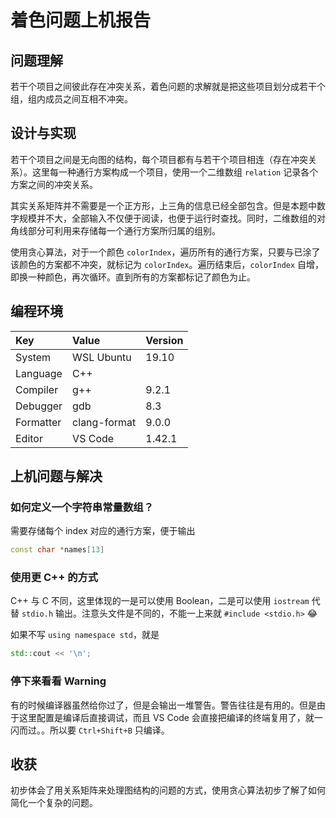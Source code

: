 # 着色问题上机报告

## 问题理解

若干个项目之间彼此存在冲突关系，着色问题的求解就是把这些项目划分成若干个组，组内成员之间互相不冲突。

## 设计与实现

若干个项目之间是无向图的结构，每个项目都有与若干个项目相连（存在冲突关系）。这里每一种通行方案构成一个项目，使用一个二维数组 `relation` 记录各个方案之间的冲突关系。

其实关系矩阵并不需要是一个正方形，上三角的信息已经全部包含。但是本题中数字规模并不大，全部输入不仅便于阅读，也便于运行时查找。同时，二维数组的对角线部分可利用来存储每一个通行方案所归属的组别。

使用贪心算法，对于一个颜色 `colorIndex`，遍历所有的通行方案，只要与已涂了该颜色的方案都不冲突，就标记为 `colorIndex`。遍历结束后，`colorIndex` 自增，即换一种颜色，再次循环。直到所有的方案都标记了颜色为止。

## 编程环境

|Key      |Value       |Version|
|:--------|:-----------|:------|
|System   |WSL Ubuntu  | 19.10 |
|Language |C++         |       |
|Compiler |g++         | 9.2.1 |
|Debugger |gdb         | 8.3   |
|Formatter|clang-format| 9.0.0 |
|Editor   |VS Code     | 1.42.1|

## 上机问题与解决

### 如何定义一个字符串常量数组？

需要存储每个 index 对应的通行方案，便于输出

```cpp
const char *names[13]
```

### 使用更 C++ 的方式

C++ 与 C 不同，这里体现的一是可以使用 Boolean，二是可以使用 `iostream` 代替 `stdio.h` 输出。注意头文件是不同的，不能一上来就 `#include <stdio.h>` :joy:

如果不写 `using namespace std`，就是

```cpp
std::cout << '\n';
```

### 停下来看看 Warning

有的时候编译器虽然给你过了，但是会输出一堆警告。警告往往是有用的。但是由于这里配置是编译后直接调试，而且 VS Code 会直接把编译的终端复用了，就一闪而过。。所以要 `Ctrl+Shift+B` 只编译。

## 收获

初步体会了用关系矩阵来处理图结构的问题的方式，使用贪心算法初步了解了如何简化一个复杂的问题。
